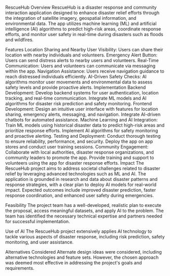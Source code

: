 
RescueHub
Overview
RescueHub is a disaster response and community interaction application designed to enhance disaster relief efforts through the integration of satellite imagery, geospatial information, and environmental data. The app utilizes machine learning (ML) and artificial intelligence (AI) algorithms to predict high-risk areas, coordinate response efforts, and monitor user safety in real-time during disasters such as floods and wildfires.

Features
Location Sharing and Nearby User Visibility: Users can share their location with nearby individuals and volunteers.
Emergency Alert Button: Users can send distress alerts to nearby users and volunteers.
Real-Time Communication: Users and volunteers can communicate via messaging within the app.
Navigation Assistance: Users receive navigation guidance to reach distressed individuals efficiently.
AI-Driven Safety Checks: AI algorithms monitor user movements and environmental data to assess safety levels and provide proactive alerts.
Implementation
Backend Development: Develop backend systems for user authentication, location tracking, and real-time communication. Integrate ML models and AI algorithms for disaster risk prediction and safety monitoring.
Frontend Development: Design an intuitive user interface with features for location sharing, emergency alerts, messaging, and navigation. Integrate AI-driven chatbots for automated assistance.
Machine Learning and AI Integration: Train ML models using historical disaster data to predict high-risk areas and prioritize response efforts. Implement AI algorithms for safety monitoring and proactive alerting.
Testing and Deployment: Conduct thorough testing to ensure reliability, performance, and security. Deploy the app on app stores and conduct user training sessions.
Community Engagement: Collaborate with local authorities, disaster response organizations, and community leaders to promote the app. Provide training and support to volunteers using the app for disaster response efforts.
Impact
The RescueHub project aims to address societal challenges related to disaster relief by leveraging advanced technologies such as ML and AI. The application is grounded in research and data about disaster patterns and response strategies, with a clear plan to deploy AI models for real-world impact. Expected outcomes include improved disaster prediction, faster response coordination, and enhanced user safety during emergencies.

Feasibility
The project team has a well-developed, realistic plan to execute the proposal, access meaningful datasets, and apply AI to the problem. The team has identified the necessary technical expertise and partners needed for successful implementation.

Use of AI
The RescueHub project extensively applies AI technology to tackle various aspects of disaster response, including risk prediction, safety monitoring, and user assistance.

Alternatives Considered
Alternate design ideas were considered, including alternative technologies and feature sets. However, the chosen approach was deemed most effective in addressing the project's goals and requirements.

